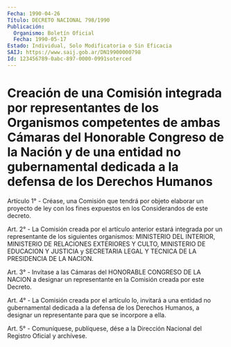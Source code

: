 ```yaml
---
Fecha: 1990-04-26
Título: DECRETO NACIONAL 798/1990
Publicación:
  Organismo: Boletín Oficial
  Fecha: 1990-05-17
Estado: Individual, Solo Modificatoria o Sin Eficacia
SAIJ: https://www.saij.gob.ar/DN19900000798
Id: 123456789-0abc-897-0000-0991soterced
---
```

# Creación de una Comisión integrada por representantes de los Organismos competentes de ambas Cámaras del Honorable Congreso de la Nación y de una entidad no gubernamental dedicada a la defensa de los Derechos Humanos

<a id="1"></a>
Artículo 1° - Créase, una Comisión que tendrá por objeto elaborar un proyecto de ley con los fines expuestos en los Considerandos de este decreto.

<a id="2"></a>
Art. 2° - La Comisión creada por el artículo anterior estará integrada por un representante de los siguientes organismos: MINISTERIO DEL INTERIOR, MINISTERIO DE RELACIONES EXTERIORES Y CULTO, MINISTERIO DE EDUCACION Y JUSTICIA y SECRETARIA LEGAL Y TECNICA DE LA PRESIDENCIA DE LA NACION.

<a id="3"></a>
Art. 3° - Invítase a las Cámaras del HONORABLE CONGRESO DE LA NACION a designar un representante en la Comisión creada por este Decreto.

<a id="4"></a>
Art. 4° - La Comisión creada por el artículo lo, invitará a una entidad no gubernamental dedicada a la defensa de los Derechos Humanos, a designar un representante para que se incorpore a ella.

<a id="5"></a>
Art. 5° - Comuníquese, publíquese, dése a la Dirección Nacional del Registro Oficial y archívese.